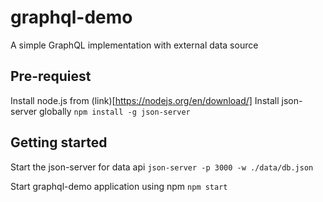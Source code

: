 # graphql-demo
A simple GraphQL implementation with external data source

## Pre-requiest
Install node.js from (link)[https://nodejs.org/en/download/]
Install json-server globally 
`
  npm install -g json-server
`

## Getting started
Start the json-server for data api
`
  json-server -p 3000 -w ./data/db.json
`

Start graphql-demo application using npm
`
  npm start
`

